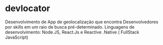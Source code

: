 # devlocator
Desenvolvimento de App de geolocalização que encontra Desenvolvedores por skills em um raio de busca pré-determinado. Linguagens de desenvolvimento: Node.JS, React.Js e Reactive .Native ( FullStack JavaScript)
